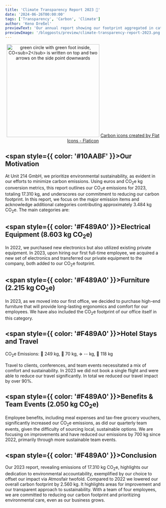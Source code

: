 ```yaml
---
title: 'Climate Transparency Report 2023 🌳'
date: '2024-06-26T00:00:00'
tags: ['Transparency', 'Carbon', 'Climate']
author: 'Keno Dreßel'
previewText: 'Our annual report showing our footprint aggregated in categories.'
previewImage: '/blogposts/preview/climate-transparency-report-2023.png'
---
```


<p align="center">
<img src="/blogposts/preview/climate-transparency-report-2023.png" alt="green circle with green foot inside, CO<sub>2</sub> is written on top and two arrows on the side point downwards" width="300"/>
<a href="https://www.flaticon.com/free-icons/carbon" title="carbon icons">Carbon icons created by Flat Icons - Flaticon</a>
</p>

## <span style={{ color: '#10AABF' }}>Our Motivation</span>

At Unit 214 GmbH, we prioritize environmental sustainability, as evident in our efforts to minimize carbon emissions.
Using euros and CO<sub>2</sub>e kg conversion metrics, this report outlines our CO<sub>2</sub>e emissions for 2023, totaling 17.310 kg, and underscores our commitment to reducing our carbon footprint.
In this report, we focus on the major emission items and acknowledge additional categories contributing approximately 3.484 kg CO<sub>2</sub>e.
The main categories are:

## <span style={{ color: '#F489A0' }}>Electrical Equipment (8.603 kg CO<sub>2</sub>e)</span>

In 2022, we purchased new electronics but also utilized existing private equipment.
In 2023, upon hiring our first full-time employee, we acquired a new set of electronics and transferred our private equipment to the company, both added to our CO<sub>2</sub>e footprint.

## <span style={{ color: '#F489A0' }}>Furniture (2.215 kg CO<sub>2</sub>e)</span>

In 2023, as we moved into our first office, we decided to purchase high-end furniture that will provide long-lasting ergonomics and comfort for our employees.
We have also included the CO<sub>2</sub>e footprint of our office itself in this category.

## <span style={{ color: '#F489A0' }}>Hotel Stays and Travel</span>

CO<sub>2</sub>e Emissions: 🚅 249 kg, 🚙 70 kg, ✈️ -- kg, 🏨 118 kg

Travel to clients, conferences, and team events necessitated a mix of comfort and sustainability.
In 2023 we did not book a single flight and were able to reduce our travel significantly.
In total we reduced our travel impact by over 90%.

## <span style={{ color: '#F489A0' }}>Benefits & Team Events (2.050 kg CO<sub>2</sub>e)</span>

Employee benefits, including meal expenses and tax-free grocery vouchers, significantly increased our CO<sub>2</sub>e emissions, as did our quarterly team events, given the difficulty of sourcing local, sustainable options.
We are focusing on improvements and have reduced our emissions by 700 kg since 2022, primarily through more sustainable team events.

## <span style={{ color: '#F489A0' }}>Conclusion</span>

Our 2023 report, revealing emissions of 17.310 kg CO<sub>2</sub>e, highlights our dedication to environmental accountability, exemplified by our choice to offset our impact via Atmosfair twofold.
Compared to 2022 we lowered our overall carbon footprint by 2.560 kg. It highlights areas for improvement and our transparent approach to sustainability.
With a team of four employees, we are committed to reducing our carbon footprint and prioritizing environmental care, even as our business grows.
